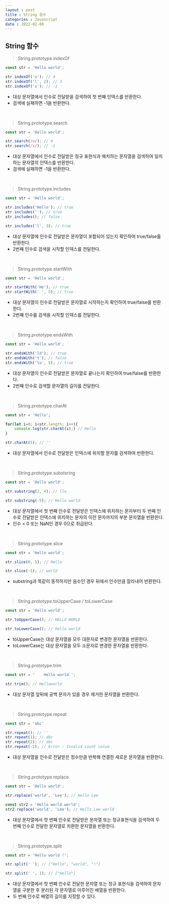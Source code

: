 ```yaml
---
layout : post
title : String 함수
categories : Javascript
date : 2022-02-08
---
```

## String 함수
> String.prototype.indexOf

```javascript
const str = 'Hello world';

str.indexOf('o'); // 4
str.indexOf('l', 2); // 3
str.indexOf('x'); // -1
```
* 대상 문자열에서 인수로 전달받을 검색하여 첫 번째 인덱스를 반환한다.
* 검색에 실패하면 -1을 반환한다.

<br>

> String.prototype.search

```javascript
const str = 'Hello world';

str.search(/o/); // 4
str.search(/x/); // -1
```
* 대상 문자열에서 인수로 전달받은 정규 표현식과 매치하는 문자열을 검색하여 일치하는 문자열의 인덱스를 반환한다.
* 검색에 실패하면 -1을 반환한다.

<br>

> String.prototype.includes

```javascript
const str = 'Hello world';

str.includes('Hello'); // true
str.includes(''); // true
str.includes(); // false

str.includes('l', 3); // true
```
* 대상 문자열에 인수로 전달받은 문자열이 포함되어 있는지 확인하여 true/false를 반환한다.
* 2번째 인수로 검색을 시작할 인덱스를 전달한다.

<br>

> String.prototype.startWith

```javascript
const str = 'Hello world';

str.startWith('He'); // true
str.startWith(' ', 5); // true
```
* 대상 문자열이 인수로 전달받은 문자열로 시작하는지 확인하여 true/false를 반환한다.
* 2번째 인수를 검색을 시작할 인덱스를 전달한다.

<br>

> String.prototype.endsWith

```javascript
const str = 'Hello world';

str.endsWith('ld'); // true
str.endsWith('t'); // false
str.endsWith('lo', 5); // true
```
* 대상 문자열이 인수로 전달받은 문자열로 끝나는지 확인하여 true/false를 반환한다.
* 2번째 인수로 검색할 문자열의 길이를 전달한다.

<br>

> String.prototype.charAt

```javascript
const str = 'Hello';

for(let i=0; i<str.length; i++){
    console.log(str.charAt(i);) // Hello
}

str.charAt(5); // ''
```
* 대상 문자열에서 인수로 전달받은 인덱스에 위치할 문자를 검색하여 반환한다.

<br>

> String.prototype.substsring

```javascript
const str = 'Hello world';

str.substring(2, 4); // llo

str.substring(-5); // Hello world
```
* 대상 문자열에서 첫 번째 인수로 전달받은 인덱스에 위치하는 문자부터 두 번째 인수로 전달받은 인덱스에 위치하는 문자의 이전 문자까지의 부분 문자열을 반환한다.
* 인수 < 0 또는 NaN인 경우 0으로 취급된다.

<br>

> String.prototype.slice

```javascript
const str = 'Hello world';

str.slice(0, 5); // Hello

str.slice(-5); // world
```
* substring과 똑같이 동작하지만 음수인 경우 뒤에서 인수만큼 잘라내어 반환한다.

<br>

> String.prototype.toUpperCase / toLowerCase

```javascript
const str = 'Hello world';

str.toUpperCase(); // HELLO WORLD

str.toLowerCase(); // hello world
```
* toUpperCase는 대상 문자열을 모두 대문자로 변경한 문자열을 반환한다.
* toLowerCase는 대상 문자열을 모두 소문자로 변경한 문자열을 반환한다.

<br>

> String.prototype.trim

```javascript
const str = '    Hello world ';

str.trim(); // Helloworld
```
* 대상 문자열 앞뒤에 공백 문자가 있을 경우 제거한 문자열을 반환한다.

<br>

> String.prototype.repeat

```javascript
const str = 'abc'

str.repeat(); // ''
str.repeat(1); // abc
str.repeat(2); // abc
str.repeat(-1); // Error : Invalid count value
```
* 대상 문자열을 인수로 전달받은 정수만큼 반복해 연결한 새로운 문자열을 반환한다.

<br>

> String.prototype.replace

```javascript
const str = 'Hello world';

str.replace('world', 'Lee'); // Hello Lee

const str2 = 'Hello world world';
str2.replace('world', 'Lee'); // Hello Lee world
```
* 대상 문자열에서 첫 번째 인수로 전달받은 문자열 또는 정규표현식을 검색하여 두 번째 인수로 전달한 문자열로 치환한 문자열을 반환한다.

<br>

> String.prototype.split

```javascript
const str = 'Hello world !';

str.split(' '); // ["Hello", "world", "!"]

str.split(' ', 1); // ["Hello"]
```
* 대상 문자열에서 첫 번째 인수로 전달한 문자열 또는 정규 표현식을 검색하여 문자열을 구분한 후 분리된 각 문자열로 이루어진 배열을 반환한다.
* 두 번째 인수로 배열의 길이를 지정할 수 있다.